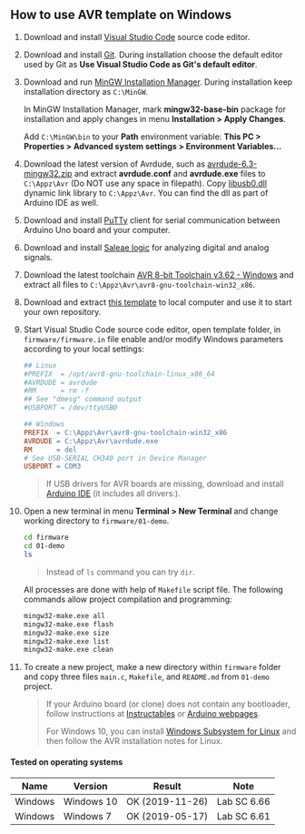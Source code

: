 ## How to use AVR template on Windows

1. Download and install [Visual Studio Code](https://code.visualstudio.com/) source code editor.

2. Download and install [Git](https://git-scm.com/downloads). During installation choose the default editor used by Git as **Use Visual Studio Code as Git's default editor**.

3. Download and run [MinGW Installation Manager](https://osdn.net/projects/mingw/downloads/68260/mingw-get-setup.exe/). During installation keep installation directory as `C:\MinGW`.

    In MinGW Installation Manager, mark **mingw32-base-bin** package for installation and apply changes in menu **Installation > Apply Changes**.

    Add `C:\MinGW\bin` to your **Path** environment variable: **This PC > Properties > Advanced system settings > Environment Variables...**

4. Download the latest version of Avrdude, such as [avrdude-6.3-mingw32.zip](http://download.savannah.gnu.org/releases/avrdude/) and extract **avrdude.conf** and **avrdude.exe** files to `C:\Appz\Avr` (Do NOT use any space in filepath). Copy [libusb0.dll](libusb0.dll) dynamic link library to `C:\Appz\Avr`. You can find the dll as part of Arduino IDE as well.

5. Download and install [PuTTy](https://www.putty.org/) client for serial communication between Arduino Uno board and your computer.

6. Download and install [Saleae logic](https://www.saleae.com/downloads/) for analyzing digital and analog signals.

7. Download the latest toolchain [AVR 8-bit Toolchain v3.62 - Windows](https://www.microchip.com/mplab/avr-support/avr-and-arm-toolchains-c-compilers) and extract all files to `C:\Appz\Avr\avr8-gnu-toolchain-win32_x86`.

8. Download and extract [this template](https://gitlab.com/tomas.fryza/avr-template/-/archive/master/avr-template-master.zip) to local computer and use it to start your own repository.

9. Start Visual Studio Code source code editor, open template folder, in `firmware/firmware.in` file enable and/or modify Windows parameters according to your local settings:

    ```Makefile
    ## Linux
    #PREFIX  = /opt/avr8-gnu-toolchain-linux_x86_64
    #AVRDUDE = avrdude
    #RM      = rm -f
    ## See "dmesg" command output
    #USBPORT = /dev/ttyUSB0

    ## Windows
    PREFIX  = C:\Appz\Avr\avr8-gnu-toolchain-win32_x86
    AVRDUDE = C:\Appz\Avr\avrdude.exe
    RM      = del
    # See USB-SERIAL CH340 port in Device Manager
    USBPORT = COM3
    ```

    > If USB drivers for AVR boards are missing, download and install [Arduino IDE](https://www.arduino.cc/en/Main/Software) (it includes all drivers:).
    >

10. Open a new terminal in menu **Terminal > New Terminal** and change working directory to `firmware/01-demo`.

    ```bash
    cd firmware
    cd 01-demo
    ls
    ```

    > Instead of `ls` command you can try `dir`.
    >

    All processes are done with help of `Makefile` script file. The following commands allow project compilation and programming:

    ```bash
    mingw32-make.exe all
    mingw32-make.exe flash
    mingw32-make.exe size
    mingw32-make.exe list
    mingw32-make.exe clean
    ```

11. To create a new project, make a new directory within `firmware` folder and copy three files `main.c`, `Makefile`, and `README.md` from `01-demo` project.

    > If your Arduino board (or clone) does not contain any bootloader, follow instructions at [Instructables](https://www.instructables.com/id/How-to-fix-bad-Chinese-Arduino-clones/) or [Arduino webpages](https://www.arduino.cc/en/Tutorial/ArduinoISP).
    >
    > For Windows 10, you can install [Windows Subsystem for Linux](https://docs.microsoft.com/en-us/windows/wsl/install-win10) and then follow the AVR installation notes for Linux.
    >


#### Tested on operating systems

**Name**   | **Version**                | **Result**      | **Note**
---------- | -------------------------- | --------------- | -----------
Windows    | Windows 10                 | OK (2019-11-26) | Lab SC 6.66
Windows    | Windows 7                  | OK (2019-05-17) | Lab SC 6.61
